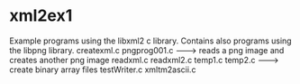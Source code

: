 # xml2ex1
Example programs using the libxml2 c library. Contains also programs using the libpng library.
createxml.c
pngprog001.c ---> reads a png image and creates another png image
readxml.c
readxml2.c
temp1.c
temp2.c ---> create binary array files
testWriter.c
xmltm2ascii.c

